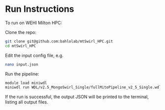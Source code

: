 # Run Instructions

To run on WEHI Milton HPC:

Clone the repo:
```bash
git clone git@github.com:bahlolab/mtSwirl_HPC.git
cd mtSwirl_HPC
```

Edit the input config file, e.g.
```bash
nano input.json
```

Run the pipeline:

```bash
module load miniwdl
miniwdl run WDL/v2.5_MongoSwirl_Single/fullMitoPipeline_v2_5_Single.wdl --input input.json
```

If the run is successful, the output JSON will be printed to the terminal, listing all output files.
